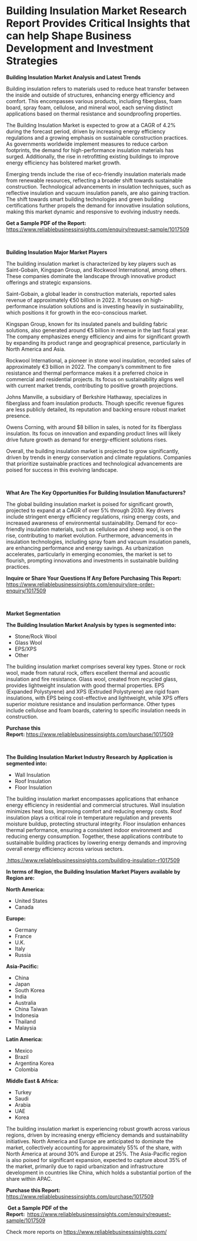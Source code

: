 <p><h1>Building Insulation Market Research Report Provides Critical Insights that can help Shape Business Development and Investment Strategies</h1></p><p><strong>Building Insulation Market Analysis and Latest Trends</strong></p>
<p><p>Building insulation refers to materials used to reduce heat transfer between the inside and outside of structures, enhancing energy efficiency and comfort. This encompasses various products, including fiberglass, foam board, spray foam, cellulose, and mineral wool, each serving distinct applications based on thermal resistance and soundproofing properties.</p><p>The Building Insulation Market is expected to grow at a CAGR of 4.2% during the forecast period, driven by increasing energy efficiency regulations and a growing emphasis on sustainable construction practices. As governments worldwide implement measures to reduce carbon footprints, the demand for high-performance insulation materials has surged. Additionally, the rise in retrofitting existing buildings to improve energy efficiency has bolstered market growth. </p><p>Emerging trends include the rise of eco-friendly insulation materials made from renewable resources, reflecting a broader shift towards sustainable construction. Technological advancements in insulation techniques, such as reflective insulation and vacuum insulation panels, are also gaining traction. The shift towards smart building technologies and green building certifications further propels the demand for innovative insulation solutions, making this market dynamic and responsive to evolving industry needs.</p></p>
<p><strong>Get a Sample PDF of the Report:&nbsp;</strong> <a href="https://www.reliablebusinessinsights.com/enquiry/request-sample/1017509?utm_campaign=3385&utm_medium=2&utm_source=Github&utm_content=ia&utm_term=01042025&utm_id=building-insulation">https://www.reliablebusinessinsights.com/enquiry/request-sample/1017509</a></p>
<p>&nbsp;</p>
<p><strong>Building Insulation Major Market Players</strong></p>
<p><p>The building insulation market is characterized by key players such as Saint-Gobain, Kingspan Group, and Rockwool International, among others. These companies dominate the landscape through innovative product offerings and strategic expansions.</p><p>Saint-Gobain, a global leader in construction materials, reported sales revenue of approximately €50 billion in 2022. It focuses on high-performance insulation solutions and is investing heavily in sustainability, which positions it for growth in the eco-conscious market.</p><p>Kingspan Group, known for its insulated panels and building fabric solutions, also generated around €5 billion in revenue in the last fiscal year. The company emphasizes energy efficiency and aims for significant growth by expanding its product range and geographical presence, particularly in North America and Asia.</p><p>Rockwool International, a pioneer in stone wool insulation, recorded sales of approximately €3 billion in 2022. The company’s commitment to fire resistance and thermal performance makes it a preferred choice in commercial and residential projects. Its focus on sustainability aligns well with current market trends, contributing to positive growth projections.</p><p>Johns Manville, a subsidiary of Berkshire Hathaway, specializes in fiberglass and foam insulation products. Though specific revenue figures are less publicly detailed, its reputation and backing ensure robust market presence.</p><p>Owens Corning, with around $8 billion in sales, is noted for its fiberglass insulation. Its focus on innovation and expanding product lines will likely drive future growth as demand for energy-efficient solutions rises.</p><p>Overall, the building insulation market is projected to grow significantly, driven by trends in energy conservation and climate regulations. Companies that prioritize sustainable practices and technological advancements are poised for success in this evolving landscape.</p></p>
<p>&nbsp;</p>
<p><strong>What Are The Key Opportunities For Building Insulation Manufacturers?</strong></p>
<p><p>The global building insulation market is poised for significant growth, projected to expand at a CAGR of over 5% through 2030. Key drivers include stringent energy efficiency regulations, rising energy costs, and increased awareness of environmental sustainability. Demand for eco-friendly insulation materials, such as cellulose and sheep wool, is on the rise, contributing to market evolution. Furthermore, advancements in insulation technologies, including spray foam and vacuum insulation panels, are enhancing performance and energy savings. As urbanization accelerates, particularly in emerging economies, the market is set to flourish, prompting innovations and investments in sustainable building practices.</p></p>
<p><strong>Inquire or Share Your Questions If Any Before Purchasing This Report:</strong> <a href="https://www.reliablebusinessinsights.com/enquiry/pre-order-enquiry/1017509?utm_campaign=3385&utm_medium=2&utm_source=Github&utm_content=ia&utm_term=01042025&utm_id=building-insulation">https://www.reliablebusinessinsights.com/enquiry/pre-order-enquiry/1017509</a></p>
<p>&nbsp;</p>
<p><strong>Market Segmentation</strong></p>
<p><strong>The Building Insulation Market Analysis by types is segmented into:</strong></p>
<p><ul><li>Stone/Rock Wool</li><li>Glass Wool</li><li>EPS/XPS</li><li>Other</li></ul></p>
<p><p>The building insulation market comprises several key types. Stone or rock wool, made from natural rock, offers excellent thermal and acoustic insulation and fire resistance. Glass wool, created from recycled glass, provides lightweight insulation with good thermal properties. EPS (Expanded Polystyrene) and XPS (Extruded Polystyrene) are rigid foam insulations, with EPS being cost-effective and lightweight, while XPS offers superior moisture resistance and insulation performance. Other types include cellulose and foam boards, catering to specific insulation needs in construction.</p></p>
<p><strong>Purchase this Report:&nbsp;</strong><a href="https://www.reliablebusinessinsights.com/purchase/1017509?utm_campaign=3385&utm_medium=2&utm_source=Github&utm_content=ia&utm_term=01042025&utm_id=building-insulation">https://www.reliablebusinessinsights.com/purchase/1017509</a></p>
<p>&nbsp;</p>
<p><strong>The Building Insulation Market Industry Research by Application is segmented into:</strong></p>
<p><ul><li>Wall Insulation</li><li>Roof Insulation</li><li>Floor Insulation</li></ul></p>
<p><p>The building insulation market encompasses applications that enhance energy efficiency in residential and commercial structures. Wall insulation minimizes heat loss, improving comfort and reducing energy costs. Roof insulation plays a critical role in temperature regulation and prevents moisture buildup, protecting structural integrity. Floor insulation enhances thermal performance, ensuring a consistent indoor environment and reducing energy consumption. Together, these applications contribute to sustainable building practices by lowering energy demands and improving overall energy efficiency across various sectors.</p></p>
<p><a href="https://www.reliablebusinessinsights.com/building-insulation-r1017509?utm_campaign=3385&utm_medium=2&utm_source=Github&utm_content=ia&utm_term=01042025&utm_id=building-insulation">&nbsp;https://www.reliablebusinessinsights.com/building-insulation-r1017509</a></p>
<p><strong>In terms of Region, the Building Insulation Market Players available by Region are:</strong></p>
<p>
    <p> <strong> North America: </strong>
        <ul>
            <li>United States</li>
            <li>Canada</li>
        </ul>
        </p> 
    <p> <strong> Europe: </strong>
        <ul>
            <li>Germany</li>
            <li>France</li>
            <li>U.K.</li>
            <li>Italy</li>
            <li>Russia</li>
        </ul>
        </p> 
    <p> <strong> Asia-Pacific: </strong>
        <ul>
            <li>China</li>
            <li>Japan</li>
            <li>South Korea</li>
            <li>India</li>
            <li>Australia</li>
            <li>China Taiwan</li>
            <li>Indonesia</li>
            <li>Thailand</li>
            <li>Malaysia</li>
        </ul>
        </p> 
    <p> <strong> Latin America: </strong>
        <ul>
            <li>Mexico</li>
            <li>Brazil</li>
            <li>Argentina Korea</li>
            <li>Colombia</li>
        </ul>
        </p> 
    <p> <strong> Middle East & Africa: </strong>
        <ul>
            <li>Turkey</li>
            <li>Saudi</li>
            <li>Arabia</li>
            <li>UAE</li>
            <li>Korea</li>
        </ul>
    </p>
    </p>
<p><p>The building insulation market is experiencing robust growth across various regions, driven by increasing energy efficiency demands and sustainability initiatives. North America and Europe are anticipated to dominate the market, collectively accounting for approximately 55% of the share, with North America at around 30% and Europe at 25%. The Asia-Pacific region is also poised for significant expansion, expected to capture about 35% of the market, primarily due to rapid urbanization and infrastructure development in countries like China, which holds a substantial portion of the share within APAC.</p></p>
<p><strong>Purchase this Report: </strong><a href="https://www.reliablebusinessinsights.com/purchase/1017509?utm_campaign=3385&utm_medium=2&utm_source=Github&utm_content=ia&utm_term=01042025&utm_id=building-insulation">https://www.reliablebusinessinsights.com/purchase/1017509</a></p>
<p>&nbsp;<strong>Get a Sample PDF of the Report:&nbsp;&nbsp;</strong><a href="https://www.reliablebusinessinsights.com/enquiry/request-sample/1017509?utm_campaign=3385&utm_medium=2&utm_source=Github&utm_content=ia&utm_term=01042025&utm_id=building-insulation">https://www.reliablebusinessinsights.com/enquiry/request-sample/1017509</a></p>
<p><strong></strong></p>
<p>Check more reports on <a href="https://www.reliablebusinessinsights.com/?utm_campaign=3385&utm_medium=2&utm_source=Github&utm_content=ia&utm_term=01042025&utm_id=building-insulation">https://www.reliablebusinessinsights.com/</a></p>